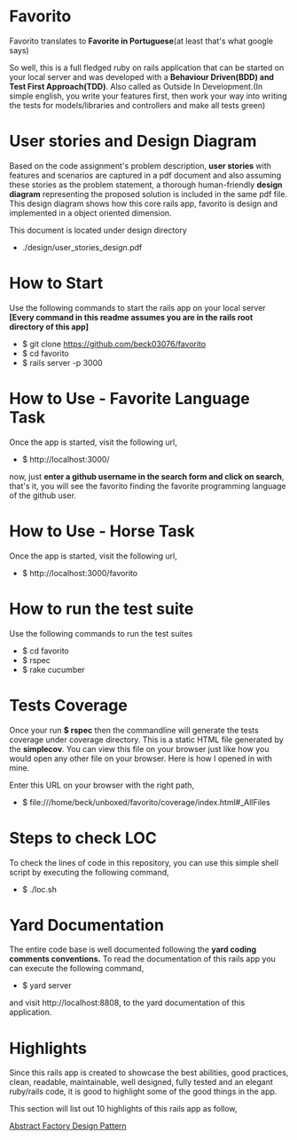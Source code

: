 # Favorito

Favorito translates to **Favorite in Portuguese**(at least that's what google says)

So well, this is a full fledged ruby on rails application that can be started on your local server and was developed with a **Behaviour Driven(BDD) and Test First Approach(TDD)**. Also called as Outside In Development.(In simple english, you write your features first, then work your way into writing the tests for models/libraries and controllers and make all tests green)

# User stories and Design Diagram

Based on the code assignment's problem description, **user stories** with features and scenarios are captured in a pdf document and also assuming these stories as the problem statement, a thorough human-friendly **design diagram** representing the proposed solution is included in the same pdf file. This design diagram shows how this core rails app, favorito is design and implemented in a object oriented dimension.

This document is located under design directory

*  ./design/user_stories_design.pdf

# How to Start

Use the following commands to start the rails app on your local server
**[Every command in this readme assumes you are in the rails root directory of this app]**

* $ git clone https://github.com/beck03076/favorito
* $ cd favorito
* $ rails server -p 3000

# How to Use - Favorite Language Task

Once the app is started, visit the following url,

* $ http://localhost:3000/

now, just **enter a github username in the search form and click on search**, that's it, you will see the favorito finding the favorite programming language of the github user.

# How to Use - Horse Task

Once the app is started, visit the following url,

* $ http://localhost:3000/favorito

# How to run the test suite

Use the following commands to run the test suites

* $ cd favorito
* $ rspec
* $ rake cucumber

# Tests Coverage

Once your run **$ rspec** then the commandline will generate the tests coverage under coverage directory. This is a static HTML file generated by the **simplecov**. You can view this file on your browser just like how you would open any other file on your browser. Here is how I opened in with mine.

Enter this URL on your browser with the right path,

*  $ file:///home/beck/unboxed/favorito/coverage/index.html#_AllFiles

# Steps to check LOC

To check the lines of code in this repository, you can use this simple shell script by executing the following command,

*  $ ./loc.sh

# Yard Documentation

The entire code base is well documented following the **yard coding comments conventions.** To read the documentation of this rails app you can execute the following command,

*  $ yard server

and visit http://localhost:8808, to the yard documentation of this application.

# Highlights

Since this rails app is created to showcase the best abilities, good practices, clean, readable, maintainable, well designed, fully tested and an elegant ruby/rails code, it is good to highlight some of the good things in the app.

This section will list out 10 highlights of this rails app as follow,

[Abstract Factory Design Pattern](app/classes/favorito/client.rb)
